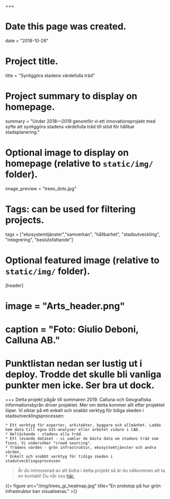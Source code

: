 +++
# Date this page was created.
date = "2018-10-26"

# Project title.
title = "Synliggöra stadens värdefulla träd"

# Project summary to display on homepage.
summary = "Under 2018—2019 genomför vi ett innovationsprojekt med syfte att synliggöra stadens värdefulla träd till stöd för hållbar stadsplanering."

# Optional image to display on homepage (relative to `static/img/` folder).
image_preview = "trees_dots.jpg"

# Tags: can be used for filtering projects.
tags = ["ekosystemtjänster","samverkan", "hållbarhet", "stadsutveckling", "integrering", "beslutsfattande"]

# Optional featured image (relative to `static/img/` folder).
[header]
# image = "Arts_header.png"
# caption = "Foto: Giulio Deboni, Calluna AB."


# Punktlistan nedan ser lustig ut i deploy. Trodde det skulle bli vanliga punkter men icke. Ser bra ut dock.
+++
Detta projekt pågår till sommaren 2019. Calluna och Geografiska informationsbyrån driver projektet. Mer om detta kommer allt efter projektet löper. Vi siktar på ett enkelt och snabbt verktyg för tidiga skeden i stadsutvecklingsprocessen:

    * Ett verktyg för experter, arkitekter, byggare och allmänhet. Ladda hem data till egna GIS-analyser eller arbetet vidare i CAD.
    * Heltäckande - stadens alla träd.
    * Ett levande dataset - vi samlar de bästa data om stadens träd som finns. Vi undersöker "crowd sourcing".
    * Trädens värden - grön infrastruktur, ekosystemtjänster och andra värden.
    * Enkelt och snabbt verktyg för tidiga skeden i stadutvecklingsprocessen

> Är du intresserad av att bidra i detta projekt så är du välkommen att ta en kontakt! Du når oss [här.](https://goo.gl/forms/gYjX75PdJ27B6utf1)

{{< figure src="/img/trees_gi_heatmap.jpg" title="En prototop på hur grön infrastruktur kan visualiseras." >}}

